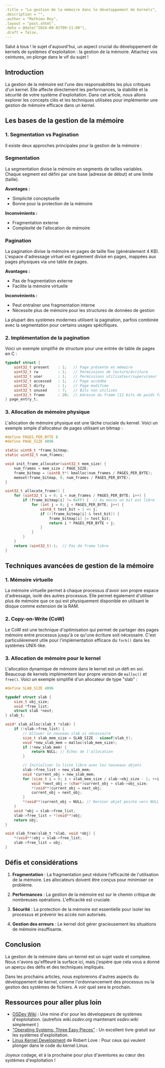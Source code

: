 ```yaml
---
.title = "La gestion de la mémoire dans le développement de kernels",
.description = "",
.author = "Mathieu Roy",
.layout = "post.shtml",
.date = @date("2024-09-01T09:11:00"),
.draft = false,
---
```


Salut à tous ! le sujet d'aujourd'hui, un aspect crucial du développement de kernels de systèmes d'exploitation : la gestion de la mémoire. Attachez vos ceintures, on plonge dans le vif du sujet !

## Introduction

La gestion de la mémoire est l'une des responsabilités les plus critiques d'un kernel. Elle affecte directement les performances, la stabilité et la sécurité de votre système d'exploitation. Dans cet article, nous allons explorer les concepts clés et les techniques utilisées pour implémenter une gestion de mémoire efficace dans un kernel.

## Les bases de la gestion de la mémoire

### 1. Segmentation vs Pagination

Il existe deux approches principales pour la gestion de la mémoire :

### Segmentation

La segmentation divise la mémoire en segments de tailles variables. Chaque segment est défini par une base (adresse de début) et une limite (taille).

**Avantages :**
- Simplicité conceptuelle
- Bonne pour la protection de la mémoire

**Inconvénients :**
- Fragmentation externe
- Complexité de l'allocation de mémoire

### Pagination

La pagination divise la mémoire en pages de taille fixe (généralement 4 KB). L'espace d'adressage virtuel est également divisé en pages, mappées aux pages physiques via une table de pages.

**Avantages :**
- Pas de fragmentation externe
- Facilite la mémoire virtuelle

**Inconvénients :**
- Peut entraîner une fragmentation interne
- Nécessite plus de mémoire pour les structures de données de gestion

La plupart des systèmes modernes utilisent la pagination, parfois combinée avec la segmentation pour certains usages spécifiques.

### 2. Implémentation de la pagination

Voici un exemple simplifié de structure pour une entrée de table de pages en C :

```c
typedef struct {
    uint32_t present    : 1;   // Page présente en mémoire
    uint32_t rw         : 1;   // Permissions de lecture/écriture
    uint32_t user       : 1;   // Permissions utilisateur/superviseur
    uint32_t accessed   : 1;   // Page accédée
    uint32_t dirty      : 1;   // Page modifiée
    uint32_t unused     : 7;   // Bits non utilisés
    uint32_t frame      : 20;  // Adresse du frame (12 bits de poids faible supposés à 0)
} page_entry_t;
```

### 3. Allocation de mémoire physique

L'allocation de mémoire physique est une tâche cruciale du kernel. Voici un exemple simple d'allocateur de pages utilisant un bitmap :

```c
#define PAGES_PER_BYTE 8
#define PAGE_SIZE 4096

static uint8_t *frame_bitmap;
static uint32_t num_frames;

void init_frame_allocator(uint32_t mem_size) {
    num_frames = mem_size / PAGE_SIZE;
    frame_bitmap = (uint8_t*) kmalloc(num_frames / PAGES_PER_BYTE);
    memset(frame_bitmap, 0, num_frames / PAGES_PER_BYTE);
}

uint32_t allocate_frame() {
    for (uint32_t i = 0; i < num_frames / PAGES_PER_BYTE; i++) {
        if (frame_bitmap[i] != 0xFF) {  // Au moins un bit est libre
            for (int j = 0; j < PAGES_PER_BYTE; j++) {
                uint8_t test_bit = 1 << j;
                if (!(frame_bitmap[i] & test_bit)) {
                    frame_bitmap[i] |= test_bit;
                    return i * PAGES_PER_BYTE + j;
                }
            }
        }
    }
    return (uint32_t)-1;  // Pas de frame libre
}
```

## Techniques avancées de gestion de la mémoire

### 1. Mémoire virtuelle

La mémoire virtuelle permet à chaque processus d'avoir son propre espace d'adressage, isolé des autres processus. Elle permet également d'utiliser plus de mémoire que ce qui est physiquement disponible en utilisant le disque comme extension de la RAM.

### 2. Copy-on-Write (CoW)

Le CoW est une technique d'optimisation qui permet de partager des pages mémoire entre processus jusqu'à ce qu'une écriture soit nécessaire. C'est particulièrement utile pour l'implémentation efficace du `fork()` dans les systèmes UNIX-like.

### 3. Allocation de mémoire pour le kernel

L'allocation dynamique de mémoire dans le kernel est un défi en soi. Beaucoup de kernels implémentent leur propre version de `malloc()` et `free()`. Voici un exemple simplifié d'un allocateur de type "slab" :

```c
#define SLAB_SIZE 4096

typedef struct slab {
    size_t obj_size;
    void *free_list;
    struct slab *next;
} slab_t;

void* slab_alloc(slab_t *slab) {
    if (!slab->free_list) {
        // Allouer un nouveau slab si nécessaire
        size_t slab_mem_size = SLAB_SIZE - sizeof(slab_t);
        void *new_slab_mem = malloc(slab_mem_size);
        if (!new_slab_mem) {
            return NULL; // Échec de l'allocation
        }

        // Initialiser la liste libre avec les nouveaux objets
        slab->free_list = new_slab_mem;
        void *current_obj = new_slab_mem;
        for (size_t i = 0; i < slab_mem_size / slab->obj_size - 1; ++i) {
            void *next_obj = (char*)current_obj + slab->obj_size;
            *(void**)current_obj = next_obj;
            current_obj = next_obj;
        }
        *(void**)current_obj = NULL; // Dernier objet pointe vers NULL
    }
    void *obj = slab->free_list;
    slab->free_list = *(void**)obj;
    return obj;
}

void slab_free(slab_t *slab, void *obj) {
    *(void**)obj = slab->free_list;
    slab->free_list = obj;
}
```

## Défis et considérations

1. **Fragmentation** : La fragmentation peut réduire l'efficacité de l'utilisation de la mémoire. Les allocateurs doivent être conçus pour minimiser ce problème.

2. **Performances** : La gestion de la mémoire est sur le chemin critique de nombreuses opérations. L'efficacité est cruciale.

3. **Sécurité** : La protection de la mémoire est essentielle pour isoler les processus et prévenir les accès non autorisés.

4. **Gestion des erreurs** : Le kernel doit gérer gracieusement les situations de mémoire insuffisante.

## Conclusion

La gestion de la mémoire dans un kernel est un sujet vaste et complexe. Nous n'avons qu'effleuré la surface ici, mais j'espère que cela vous a donné un aperçu des défis et des techniques impliqués.

Dans les prochains articles, nous explorerons d'autres aspects du développement de kernel, comme l'ordonnancement des processus ou la gestion des systèmes de fichiers. A voir quel sera le prochain.

## Ressources pour aller plus loin

- [OSDev Wiki](https://osdev.wiki/wiki/Expanded_Main_Page) : Une mine d'or pour les développeurs de systèmes d'exploitation. (autrefois *wiki.osdev.org* maintenant *osdev.wiki* simplement )
- ["Operating Systems: Three Easy Pieces"](https://techiefood4u.wordpress.com/wp-content/uploads/2020/02/operating_systems_three_easy_pieces.pdf) : Un excellent livre gratuit sur les systèmes d'exploitation.
- [Linux Kernel Development](https://www.doc-developpement-durable.org/file/Projets-informatiques/cours-&-manuels-informatiques/Linux/Linux%20Kernel%20Development,%203rd%20Edition.pdf) de Robert Love : Pour ceux qui veulent plonger dans le code du kernel Linux.

Joyeux codage, et à la prochaine pour plus d'aventures au cœur des systèmes d'exploitation !